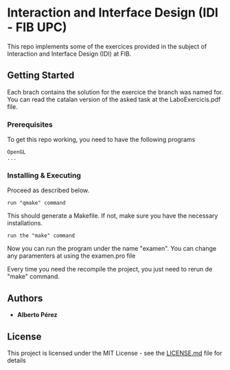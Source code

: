 # Interaction and Interface Design (IDI - FIB UPC)

This repo implements some of the exercices provided in the subject of Interaction and Interface Design (IDI) at FIB.

## Getting Started

Each brach contains the solution for the exercice the branch was named for. You can read the catalan version of the asked task at the LaboExercicis.pdf file.

### Prerequisites

To get this repo working, you need to have the following programs

```
OpenGL
...
```

### Installing & Executing

Proceed as described below.

```
run "qmake" command
```

This should generate a Makefile. If not, make sure you have the necessary installations.

```
run the "make" command
```

Now you can run the program under the name "examen". You can change any paramenters at using the examen.pro file

Every time you need the recompile the project, you just need to rerun de "make" command.

## Authors

* **Alberto Pérez**

## License

This project is licensed under the MIT License - see the [LICENSE.md](LICENSE.md) file for details
